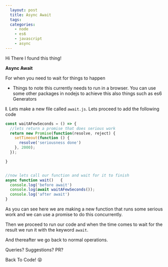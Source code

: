 ```yaml
---
  layout: post
  title: Async Await
  tags:
  categories:
    - node
    - es6
    - javascript
    - async
---
```


Hi There I found this thing!

**Async Await**

For when you need to wait for things to happen

* Things to note this currently needs to run in a browser. You can use some other packages in nodejs to achieve this also things such as es6 Generators

**I**. Lets make a new file called `await.js`. Lets proceed to add the following code
```javascript
const waitAFewSeconds = () => {
  //lets return a promise that does serious work
  return new Promise(function(resolve, reject) {
    setTimeout(function () {
      resolve('seriousness done')
    }, 2000);
  });

}


//now lets call our function and wait for it to finish
async function wait()   {
  console.log('before await')
  console.log(await waitAFewSeconds());
  console.log('after await')
}
```

As you can see here we are making a new function that runs some serious  work and  we can use a promise to do this concurrently.

Then we proceed to run our code and when the time comes to wait for the result we run it with the keyword `await`.

And thereafter we go back to normal operations.

Queries? Suggestions? PR?

Back To Code! :stuck_out_tongue_closed_eyes:
